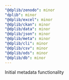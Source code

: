 ```yaml
---
"@dplib/zenodo": minor
"dplib": minor
"@dplib/excel": minor
"@dplib/ckan": minor
"@dplib/data": minor
"@dplib/json": minor
"@dplib/meta": minor
"@dplib/cli": minor
"@dplib/csv": minor
"@dplib/ods": minor
"@dplib/db": minor
---
```


Initial metadata functionality

